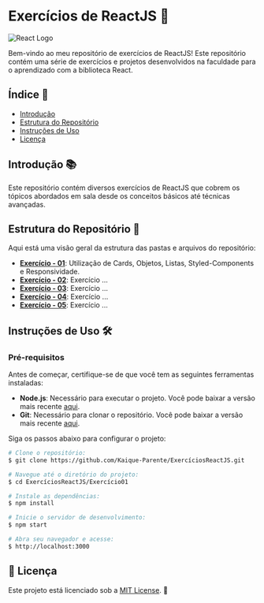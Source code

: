 # Exercícios de ReactJS 🚀

![React Logo](https://reactjs.org/logo-og.png)

Bem-vindo ao meu repositório de exercícios de ReactJS! Este repositório contém uma série de exercícios e projetos desenvolvidos na faculdade para o aprendizado com a biblioteca React.

## Índice 📂

- [Introdução](#introdução-)
- [Estrutura do Repositório](#estrutura-do-repositório-)
- [Instruções de Uso](#instruções-de-uso-%EF%B8%8F)
- [Licença](#memo-licença)

## Introdução 📚

Este repositório contém diversos exercícios de ReactJS que cobrem os tópicos abordados em sala desde os conceitos básicos até técnicas avançadas.

## Estrutura do Repositório 📁

Aqui está uma visão geral da estrutura das pastas e arquivos do repositório:

- **[Exercício - 01](./exercicio01)**: Utilização de Cards, Objetos, Listas, Styled-Components e Responsividade.
- **[Exercício - 02]()**: Exercício ...
- **[Exercício - 03]()**: Exercício ...
- **[Exercício - 04]()**: Exercício ...
- **[Exercício - 05]()**: Exercício ...


## Instruções de Uso 🛠️

### Pré-requisitos

Antes de começar, certifique-se de que você tem as seguintes ferramentas instaladas:

- **Node.js**: Necessário para executar o projeto. Você pode baixar a versão mais recente [aqui](https://nodejs.org/).
- **Git**: Necessário para clonar o repositório. Você pode baixar a versão mais recente [aqui](https://git-scm.com/).

Siga os passos abaixo para configurar o projeto:

```bash
# Clone o repositório:
$ git clone https://github.com/Kaique-Parente/ExercíciosReactJS.git

# Navegue até o diretório do projeto:
$ cd ExercíciosReactJS/Exercício01

# Instale as dependências:
$ npm install

# Inicie o servidor de desenvolvimento:
$ npm start

# Abra seu navegador e acesse:
$ http://localhost:3000
```

## :memo: Licença

Este projeto está licenciado sob a [MIT License](https://github.com/Kaique-Parente/ExerciciosReactJS/blob/main/LICENSE). 📜
